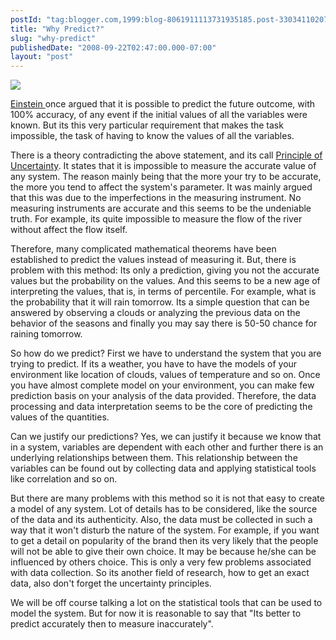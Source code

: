 ```yaml
---
postId: "tag:blogger.com,1999:blog-8061911113731935185.post-3303411020743482234"
title: "Why Predict?"
slug: "why-predict"
publishedDate: "2008-09-22T02:47:00.000-07:00"
layout: "post"
---
```


[![](http://2.bp.blogspot.com/_UYUaEitRq54/SQsjJVuDeoI/AAAAAAAAALs/CyamI6LK9sM/s320/dice_stocks.jpg)](http://2.bp.blogspot.com/_UYUaEitRq54/SQsjJVuDeoI/AAAAAAAAALs/CyamI6LK9sM/s1600-h/dice_stocks.jpg)

[Einstein ](http://en.wikipedia.org/wiki/Albert_Einstein)once argued that it
is possible to predict the future outcome, with 100% accuracy, of any event if
the initial values of all the variables were known. But its this very
particular requirement that makes the task impossible, the task of having to
know the values of all the variables.  

  

There is a theory contradicting the above statement, and its call [Principle
of Uncertainty](http://en.wikipedia.org/wiki/Uncertainty_principle). It states
that it is impossible to measure the accurate value of any system. The reason
mainly being that the more your try to be accurate, the more you tend to
affect the system's parameter. It was mainly argued that this was due to the
imperfections in the measuring instrument. No measuring instruments are
accurate and this seems to be the undeniable truth. For example, its quite
impossible to measure the flow of the river without affect the flow itself.

  

Therefore, many complicated mathematical theorems have been established to
predict the values instead of measuring it. But, there is problem with this
method: Its only a prediction, giving you not the accurate values but the
probability on the values. And this seems to be a new age of interpreting the
values, that is, in terms of percentile. For example, what is the probability
that it will rain tomorrow. Its a simple question that can be answered by
observing a clouds or analyzing the previous data on the behavior of the
seasons and finally you may say there is 50-50 chance for raining tomorrow.

  

So how do we predict? First we have to understand the system that you are
trying to predict. If its a weather, you have to have the models of your
environment like location of clouds, values of temperature and so on. Once you
have almost complete model on your environment, you can make few prediction
basis on your analysis of the data provided. Therefore, the data processing
and data interpretation seems to be the core of predicting the values of the
quantities.

  

Can we justify our predictions? Yes, we can justify it because we know that in
a system, variables are dependent with each other and further there is an
underlying relationships between them. This relationship between the variables
can be found out by collecting data and applying statistical tools like
correlation and so on.

  

But there are many problems with this method so it is not that easy to create
a model of any system. Lot of details has to be considered, like the source of
the data and its authenticity. Also, the data must be collected in such a way
that it won't disturb the nature of the system. For example, if you want to
get a detail on popularity of the brand then its very likely that the people
will not be able to give their own choice. It may be because he/she can be
influenced by others choice. This is only a very few problems associated with
data collection. So its another field of research, how to get an exact data,
also don't forget the uncertainty principles.

We will be off course talking a lot on the statistical tools that can be used
to model the system. But for now it is reasonable to say that "Its better to
predict accurately then to measure inaccurately".

